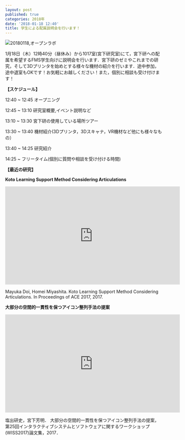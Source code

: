 ```yaml
---
layout: post
published: true
categories: 2018年
date: '2018-01-18 12:40'
title: 学生による配属説明会を行います！
---
```

![20180118,オープンラボ](https://lh3.googleusercontent.com/YywpWaN7XM6AMOtNgiz_pbhVfnC9qYZBgHOkun2xjhAzHuLzINBecLPPa9V3Q9m6orQ4rAe8zZtzaJbBLJmfY8pcKbLSqnLyEt1u26XcbuFaEWqrGXGcXcBxj9yJ50EiCVksKyhbhTMUGB-WynGHaAdOnWepVbrxIFenHsKwE4hz8mhGLIXdyWvQwB8SSw-ECG4Z78p-17-2u7lYCUXI5r0IIYJKPy2eNnoMEWTZVZdYfd0Wpbx67HSn8c1eC3HEG24IysXfia13YdphGb7ELu6Mfi8RwH5i9jabSUb4WlsXuhQHYU4uZYVakJ_qvua8CfNARbfc8kRy7Jrc4OLTDNwTmIwLbjyskTagfYLlmLquSSoQC3_4NakQ-LrP8uDplW0Wh1jvRwZQlVytG5zGWs5zQp7OQ4Ns4HcGDmq96FjbDg6RtYm8EzSrSSsm4p2zZy542gd3i589Tvto8_puqUTrK_MOVnE3kQVYPxqQJgGzf3ARxkDInFSw0HIKFTuIlTlEC_ERkq-2PWxW_oiqcgLH3vNVbE6f41QF4pOBTQjWndS67D13t7yOfCtU_024U1QowrAVgkkwptCi2VYDO-M7pup8OeOwoOBUyeU=w1426-h802-no?pageId=103824382426691254815)

1月18日（木）12時40分（昼休み）から1017室(宮下研究室)にて，宮下研への配属を希望するFMS学生向けに説明会を行います．宮下研のゼミやこれまでの研究，そして3Dプリンタを始めとする様々な機材の紹介を行います．途中参加，途中退室もOKです！お気軽にお越しください！また，個別に相談も受け付けます！

**【スケジュール】**

12:40 ~ 12:45 オープニング

12:45 ~ 13:10 研究室概要,イベント説明など

13:10 ~ 13:30 宮下研の使用している場所ツアー

13:30 ~ 13:40 機材紹介(3Dプリンタ，3Dスキャナ，VR機材など他にも様々なもの）

13:40 ~ 14:25 研究紹介

14:25 ~ フリータイム(個別に質問や相談を受け付ける時間)


**【最近の研究】**

**Koto Learning Support Method Considering Articulations**

<iframe width="560" height="315" src="https://www.youtube.com/embed/xoVmZoQdvlk" frameborder="0" allowfullscreen=""></iframe>

Mayuka Doi, Homei Miyashita. Koto Learning Support Method Considering Articulations. In Proceedings of ACE 2017, 2017.

**大部分の空間的一貫性を保つアイコン整列手法の提案**

<iframe width="560" height="315" src="https://www.youtube.com/embed/tqTEn6Inx5o" frameborder="0" allowfullscreen=""></iframe>

塩出研史，宮下芳明． 大部分の空間的一貫性を保つアイコン整列手法の提案，第25回インタラクティブシステムとソフトウェアに関するワークショップ(WISS2017)論文集，2017．
